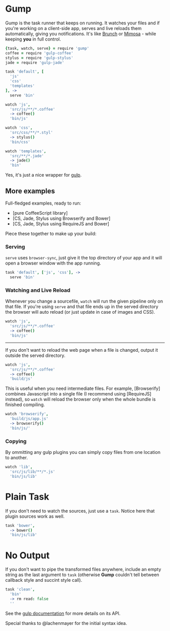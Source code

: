 # Gump

Gump is the task runner that keeps on running. It watches your files and if you're working on a client-side app, serves and live reloads them automatically, giving you notifications. It's like [Brunch](http://http://brunch.io/) or [Mimosa](http://http://mimosa.io/) - while keeping **you** in full control.

```coffee
{task, watch, serve} = require 'gump'
coffee = require 'gulp-coffee'
stylus = require 'gulp-stylus'
jade = require 'gulp-jade'

task 'default', [
  'js'
  'css'
  'templates'
], ->
  serve 'bin'

watch 'js',
  'src/js/**/*.coffee'
  -> coffee()
  'bin/js'

watch 'css',
  'src/css/**/*.styl'
  -> stylus()
  'bin/css'

watch 'templates',
  'src/**/*.jade'
  -> jade()
  'bin'
```

Yes, it's just a nice wrapper for [gulp](http://gulpjs.com/).

## More examples

Full-fledged examples, ready to run:

- [pure CoffeeScript library]
- [CS, Jade, Stylus using Browserify and Bower]
- [CS, Jade, Stylus using RequireJS and Bower]

Piece these together to make up your build:

### Serving

`serve` uses `browser-sync`, just give it the top directory of your app and it will open a browser window with the app running.

```coffee
task 'default', ['js', 'css'], ->
  serve 'bin'
```

### Watching and Live Reload

Whenever you change a sourcefile, `watch` will run the given pipeline only on that file. If you're using `serve` and that file ends up in the served directory the browser will auto reload (or just update in case of images and CSS).
```coffee
watch 'js',
  'src/js/**/*.coffee'
  -> coffee()
  'bin/js'
```

---

If you don't want to reload the web page when a file is changed, output it outside the served directory.

```coffee
watch 'js',
  'src/js/**/*.coffee'
  -> coffee()
  'build/js'
```

This is useful when you need intermediate files. For example, [Browserify] combines Javascript into a single file (I recommend using [RequireJS] instead), so `watch` will reload the browser only when the whole bundle is finished compiling.

```coffee
watch 'browserify',
  'build/js/app.js'
  -> browserify()
  'bin/js/'
```

### Copying

By ommitting any gulp plugins you can simply copy files from one location to another.

```coffee
watch 'lib',
  'src/js/lib/**/*.js'
  'bin/js/lib'
```

# Plain Task

If you don't need to watch the sources, just use a `task`. Notice here that plugin sources work as well.

```coffee
task 'bower',
  -> bower()
  'bin/js/lib'
```

# No Output

If you don't want to pipe the transformed files anywhere, include an empty string as the last argument to `task` (otherwise **Gump** couldn't tell between callback style and succint style call).

```coffee
task 'clean',
  'bin'
  -> rm read: false
  ''
```

See the [gulp documentation](https://github.com/gulpjs/gulp) for more details on its API.

Special thanks to @lachenmayer for the initial syntax idea.
